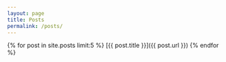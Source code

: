 ```yaml
---
layout: page
title: Posts
permalink: /posts/
---
```

{% for post in site.posts limit:5 %}
  [{{ post.title }}]({{ post.url }})
{% endfor %}
